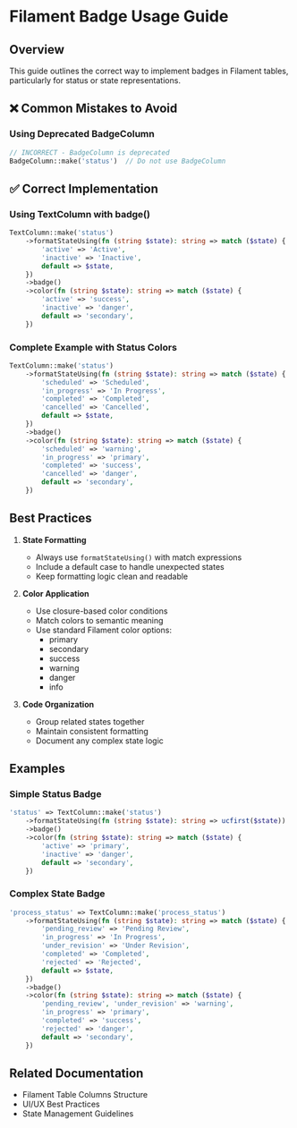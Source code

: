 # Filament Badge Usage Guide

## Overview
This guide outlines the correct way to implement badges in Filament tables, particularly for status or state representations.

## ❌ Common Mistakes to Avoid

### Using Deprecated BadgeColumn
```php
// INCORRECT - BadgeColumn is deprecated
BadgeColumn::make('status')  // Do not use BadgeColumn
```

## ✅ Correct Implementation

### Using TextColumn with badge()
```php
TextColumn::make('status')
    ->formatStateUsing(fn (string $state): string => match ($state) {
        'active' => 'Active',
        'inactive' => 'Inactive',
        default => $state,
    })
    ->badge()
    ->color(fn (string $state): string => match ($state) {
        'active' => 'success',
        'inactive' => 'danger',
        default => 'secondary',
    })
```

### Complete Example with Status Colors
```php
TextColumn::make('status')
    ->formatStateUsing(fn (string $state): string => match ($state) {
        'scheduled' => 'Scheduled',
        'in_progress' => 'In Progress',
        'completed' => 'Completed',
        'cancelled' => 'Cancelled',
        default => $state,
    })
    ->badge()
    ->color(fn (string $state): string => match ($state) {
        'scheduled' => 'warning',
        'in_progress' => 'primary',
        'completed' => 'success',
        'cancelled' => 'danger',
        default => 'secondary',
    })
```

## Best Practices

1. **State Formatting**
   - Always use `formatStateUsing()` with match expressions
   - Include a default case to handle unexpected states
   - Keep formatting logic clean and readable

2. **Color Application**
   - Use closure-based color conditions
   - Match colors to semantic meaning
   - Use standard Filament color options:
     * primary
     * secondary
     * success
     * warning
     * danger
     * info

3. **Code Organization**
   - Group related states together
   - Maintain consistent formatting
   - Document any complex state logic

## Examples

### Simple Status Badge
```php
'status' => TextColumn::make('status')
    ->formatStateUsing(fn (string $state): string => ucfirst($state))
    ->badge()
    ->color(fn (string $state): string => match ($state) {
        'active' => 'primary',
        'inactive' => 'danger',
        default => 'secondary',
    })
```

### Complex State Badge
```php
'process_status' => TextColumn::make('process_status')
    ->formatStateUsing(fn (string $state): string => match ($state) {
        'pending_review' => 'Pending Review',
        'in_progress' => 'In Progress',
        'under_revision' => 'Under Revision',
        'completed' => 'Completed',
        'rejected' => 'Rejected',
        default => $state,
    })
    ->badge()
    ->color(fn (string $state): string => match ($state) {
        'pending_review', 'under_revision' => 'warning',
        'in_progress' => 'primary',
        'completed' => 'success',
        'rejected' => 'danger',
        default => 'secondary',
    })
```

## Related Documentation
- Filament Table Columns Structure
- UI/UX Best Practices
- State Management Guidelines
